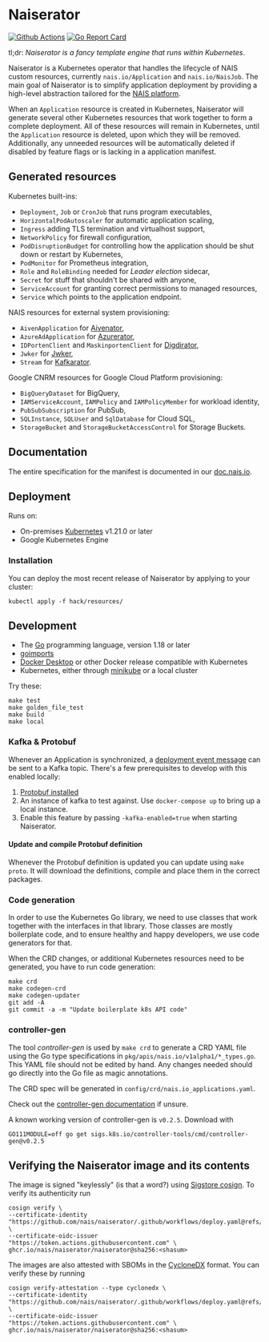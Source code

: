 # Naiserator

[![Github Actions](https://github.com/nais/naiserator/workflows/Build%20and%20deploy/badge.svg)](https://github.com/nais/naiserator/actions?query=workflow%3A%22Build+and+deploy%22)
[![Go Report Card](https://goreportcard.com/badge/github.com/nais/naiserator)](https://goreportcard.com/report/github.com/nais/naiserator)

tl;dr: _Naiserator is a fancy template engine that runs within Kubernetes_.

Naiserator is a Kubernetes operator that handles the lifecycle of NAIS custom resources, currently `nais.io/Application` and `nais.io/NaisJob`.
The main goal of Naiserator is to simplify application deployment by providing a high-level abstraction tailored for the [NAIS platform](https://nais.io).

When an `Application` resource is created in Kubernetes,
Naiserator will generate several other Kubernetes resources that work together to form a complete deployment.
All of these resources will remain in Kubernetes, until the `Application` resource is deleted, upon which they will be removed.
Additionally, any unneeded resources will be automatically deleted if disabled by feature flags or is lacking in a application manifest.

<!-- For a quick list of generated resources, run:
% rg '^\s*kind' pkg/resourcecreator/testdata | awk '{print $3}' | sort -u
-->

## Generated resources

Kubernetes built-ins:
  * `Deployment`, `Job` or `CronJob` that runs program executables,
  * `HorizontalPodAutoscaler` for automatic application scaling,
  * `Ingress` adding TLS termination and virtualhost support,
  * `NetworkPolicy` for firewall configuration,
  * `PodDisruptionBudget` for controlling how the application should be shut down or restart by Kubernetes,
  * `PodMonitor` for Prometheus integration,
  * `Role` and `RoleBinding` needed for _Leader election_ sidecar,
  * `Secret` for stuff that shouldn't be shared with anyone,
  * `ServiceAccount` for granting correct permissions to managed resources,
  * `Service` which points to the application endpoint.

NAIS resources for external system provisioning:
  * `AivenApplication` for [Aivenator](https://github.com/nais/aivenator),
  * `AzureAdApplication` for [Azurerator](https://github.com/nais/azurerator),
  * `IDPortenClient` and `MaskinportenClient` for [Digdirator](https://github.com/nais/digdirator),
  * `Jwker` for [Jwker](https://github.com/nais/jwker),
  * `Stream` for [Kafkarator](https://github.com/nais/kafkarator).

Google CNRM resources for Google Cloud Platform provisioning:
  * `BigQueryDataset` for BigQuery,
  * `IAMServiceAccount`, `IAMPolicy` and `IAMPolicyMember` for workload identity,
  * `PubSubSubscription` for PubSub,
  * `SQLInstance`, `SQLUser` and `SqlDatabase` for Cloud SQL,
  * `StorageBucket` and `StorageBucketAccessControl` for Storage Buckets.

## Documentation

The entire specification for the manifest is documented in our [doc.nais.io](https://doc.nais.io/nais-application/application/).

## Deployment

Runs on:

* On-premises [Kubernetes](https://kubernetes.io/) v1.21.0 or later
* Google Kubernetes Engine

### Installation

You can deploy the most recent release of Naiserator by applying to your cluster:
```
kubectl apply -f hack/resources/
```

## Development

* The [Go](https://golang.org/dl/) programming language, version 1.18 or later
* [goimports](https://godoc.org/golang.org/x/tools/cmd/goimports)
* [Docker Desktop](https://www.docker.com/products/docker-desktop) or other Docker release compatible with Kubernetes
* Kubernetes, either through [minikube](https://github.com/kubernetes/minikube) or a local cluster

Try these:

```
make test
make golden_file_test
make build
make local
```

### Kafka & Protobuf

Whenever an Application is synchronized, a [deployment event message](https://github.com/navikt/protos/blob/master/deployment/deployment.proto)
can be sent to a Kafka topic. There's a few prerequisites to develop with this enabled locally:

1. [Protobuf installed](https://github.com/golang/protobuf)
2. An instance of kafka to test against. Use `docker-compose up` to bring up a local instance.
3. Enable this feature by passing `-kafka-enabled=true` when starting Naiserator.

#### Update and compile Protobuf definition

Whenever the Protobuf definition is updated you can update using `make proto`. It will download the definitions, compile
and place them in the correct packages. 

### Code generation

In order to use the Kubernetes Go library, we need to use classes that work together with the interfaces in that library.
Those classes are mostly boilerplate code, and to ensure healthy and happy developers, we use code generators for that.

When the CRD changes, or additional Kubernetes resources need to be generated, you have to run code generation:

```
make crd
make codegen-crd
make codegen-updater
git add -A
git commit -a -m "Update boilerplate k8s API code"
```

### controller-gen

The tool _controller-gen_ is used by `make crd` to generate a CRD YAML file using the Go type specifications in
`pkg/apis/nais.io/v1alpha1/*_types.go`. This YAML file should not be edited by hand. Any changes needed should
go directly into the Go file as magic annotations.

The CRD spec will be generated in `config/crd/nais.io_applications.yaml`.

Check out the [controller-gen documentation](https://book.kubebuilder.io/reference/generating-crd.html) if unsure.

A known working version of controller-gen is `v0.2.5`. Download with

```
GO111MODULE=off go get sigs.k8s.io/controller-tools/cmd/controller-gen@v0.2.5
```

## Verifying the Naiserator image and its contents

The image is signed "keylessly" (is that a word?) using [Sigstore cosign](https://github.com/sigstore/cosign).
To verify its authenticity run
```
cosign verify \
--certificate-identity "https://github.com/nais/naiserator/.github/workflows/deploy.yaml@refs/heads/master" \
--certificate-oidc-issuer "https://token.actions.githubusercontent.com" \
ghcr.io/nais/naiserator/naiserator@sha256:<shasum>
```

The images are also attested with SBOMs in the [CycloneDX](https://cyclonedx.org/) format.
You can verify these by running
```
cosign verify-attestation --type cyclonedx \
--certificate-identity "https://github.com/nais/naiserator/.github/workflows/deploy.yaml@refs/heads/master" \
--certificate-oidc-issuer "https://token.actions.githubusercontent.com" \
ghcr.io/nais/naiserator/naiserator@sha256:<shasum>
```
